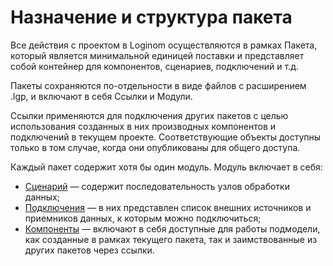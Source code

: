 # Назначение и структура пакета

Все действия с проектом в Loginom осуществляются в рамках Пакета, который является минимальной единицей поставки и представляет собой контейнер для компонентов, сценариев, подключений и т.д.

Пакеты сохраняются по-отдельности в виде файлов с расширением .lgp, и включают в себя Ссылки и Модули.

Ссылки применяются для подключения других пакетов с целью использования созданных в них производных компонентов и подключений в текущем проекте. Соответствующие объекты доступны только в том случае, когда они опубликованы для общего доступа.

Каждый пакет содержит хотя бы один модуль. Модуль включает в себя:

* [Сценарий](./first-scenario.md) — содержит последовательность узлов обработки данных;
* [Подключения](./../integration/connections/README.md) — в них представлен список внешних источников и приемников данных, к которым можно подключиться;
* [Компоненты](./../processors/README.md#standartnye-komponenty) — включают в себя доступные для работы подмодели, как созданные в рамках текущего пакета, так и заимствованные из других пакетов через ссылки.
